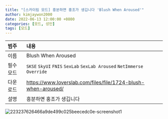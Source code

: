 ```yaml
---
title: "[스카이림 모드] 흥분하면 홍조가 생깁니다 'Blush When Aroused'"
author: kimjaywon2000
date: 2022-06-13 12:00:00 +0800
categories: [모드, 성인]
tags: [모드]
---
```


| 범주             | 내용            |
|:----------------|:---------------|
| 이름             | Blush When Aroused  |
| 필수 모드         |  `SKSE` `SkyUI` `FNIS` `SexLab` `SexLab Aroused` `NetImmerse Override`           |
| 다운로드          | <https://www.loverslab.com/files/file/1724-blush-when-aroused/> |
| 설명             | 흥분하면 홍조가 생깁니다 |

![223237626466a9de499c025beecedc0e-screenshot1](https://user-images.githubusercontent.com/76558033/173403082-189a8ae5-e6f6-4e90-ba47-ef5cd9df1ed2.jpg)

